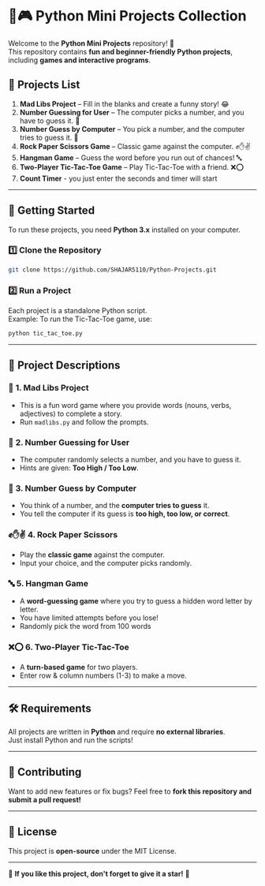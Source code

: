 # 🌟🎮 Python Mini Projects Collection

Welcome to the **Python Mini Projects** repository! 🚀  
This repository contains **fun and beginner-friendly Python projects**, including **games and interactive programs**.

## 📌 Projects List
1. **Mad Libs Project** – Fill in the blanks and create a funny story! 😂  
2. **Number Guessing for User** – The computer picks a number, and you have to guess it. 🎯  
3. **Number Guess by Computer** – You pick a number, and the computer tries to guess it. 🤖  
4. **Rock Paper Scissors Game** – Classic game against the computer. ✊✋✌  
5. **Hangman Game** – Guess the word before you run out of chances! 🔤  
6. **Two-Player Tic-Tac-Toe Game** – Play Tic-Tac-Toe with a friend. ❌⭕  
7. **Count Timer** - you just enter the seconds and timer will start
---

## 🚀 Getting Started
To run these projects, you need **Python 3.x** installed on your computer.

### **1️⃣ Clone the Repository**
```bash
git clone https://github.com/SHAJAR5110/Python-Projects.git
```

### **2️⃣ Run a Project**
Each project is a standalone Python script.  
Example: To run the Tic-Tac-Toe game, use:
```bash
python tic_tac_toe.py
```

---

## 📂 Project Descriptions

### 📝 **1. Mad Libs Project**
- This is a fun word game where you provide words (nouns, verbs, adjectives) to complete a story.  
- Run `madlibs.py` and follow the prompts.  

### 👤 **2. Number Guessing for User**
- The computer randomly selects a number, and you have to guess it.
- Hints are given: **Too High / Too Low**.

### 🎯 **3. Number Guess by Computer**
- You think of a number, and the **computer tries to guess** it.  
- You tell the computer if its guess is **too high, too low, or correct**.

### ✊✋✌ **4. Rock Paper Scissors**
- Play the **classic game** against the computer.  
- Input your choice, and the computer picks randomly.

### 🔤 **5. Hangman Game**
- A **word-guessing game** where you try to guess a hidden word letter by letter.  
- You have limited attempts before you lose!
- Randomly pick the word from 100 words

### ❌⭕ **6. Two-Player Tic-Tac-Toe**
- A **turn-based game** for two players.  
- Enter row & column numbers (1-3) to make a move.

---

## 🛠️ Requirements
All projects are written in **Python** and require **no external libraries**.  
Just install Python and run the scripts!

---

## 🐜 Contributing
Want to add new features or fix bugs? Feel free to **fork this repository and submit a pull request!**

---

## 🎉 License
This project is **open-source** under the MIT License.

---

🌟 **If you like this project, don't forget to give it a star!** 🌟


